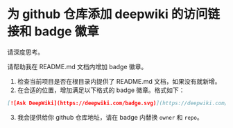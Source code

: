 # 为 github 仓库添加 deepwiki 的访问链接和 badge 徽章

请深度思考。

请帮助我在 README.md 文档内增加 badge 徽章。

1. 检查当前项目是否在根目录内提供了 README.md 文档，如果没有就新增。
2. 在合适的位置，增加满足以下格式的 badge 徽章。格式如下：

```markdown
[![Ask DeepWiki](https://deepwiki.com/badge.svg)](https://deepwiki.com/owner/repo)
```

3. 我会提供给你 github 仓库地址，请在 badge 内替换 `owner` 和 `repo`。
